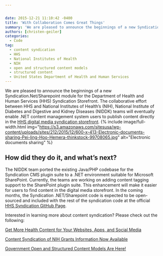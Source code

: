 ```yaml
---


date: 2015-12-21 11:10:42 -0400
title: 'With Collaboration Comes Great Things'
summary: 'We are pleased to announce the beginnings of a new Syndication.Net/Sharepoint module for the Department of Health and Human Services (HHS) Syndication Storefront. The collaborative effort between HHS and National Institutes of Health&amp;#8217;s (NIH), National Institute of Diabetes and Digestive and Kidney Diseases (NIDDK) teams will eventually enable .NET content management system users to publish'
authors: [christen-geiler]
categories:
  - Code
tag:
  - content syndication
  - HHS
  - National Institutes of Health
  - NIH
  - open and structured content models
  - structured content
  - United States Department of Health and Human Services
---
```


We are pleased to announce the beginnings of a new Syndication.Net/Sharepoint module for the Department of Health and Human Services (HHS) Syndication Storefront. The collaborative effort between HHS and National Institutes of Health&#8217;s (NIH), National Institute of Diabetes and Digestive and Kidney Diseases (NIDDK) teams will eventually enable .NET content management system users to publish content directly in the [HHS digital media syndication storefront](https://digitalmedia.hhs.gov). 
{% include image/full-width.html img="https://s3.amazonaws.com/sitesusa/wp-content/uploads/sites/212/2015/12/600-x-413-Electronic-documents-sharing-Pei-ling-Hoo-Hemera-thinkstock-99708065.jpg" alt="Electronic documents sharing" %} 

## How did they do it, and what’s  next?

The NIDDK team ported the existing Java/PHP codebase for the Syndication CMS plugin suite to a .NET environment suitable for Microsoft SharePoint. Currently, the teams are working on adding content tagging support to the SharePoint plugin suite. This enhancement will make it easier for users to find content in the digital media storefront. In the coming months, the Syndication .NET/Sharepoint code is expected to be open-sourced and included with the rest of the syndication code at the official [HHS Syndication GitHub Page](https://github.com/HHS/syndication).

Interested in learning more about content syndication? Please check out the following:

[Get More Health Content for Your Websites, Apps, and Social Media](https://www.WHATEVER/2014/11/10/get-more-health-content-for-your-websites-apps-and-social-media/)

[Content Syndication of NIH Grants Information Now Available](https://www.WHATEVER/2015/07/02/content-syndication-of-nih-grants-information-now-available/)

[Government Open and Structured Content Models Are Here!](https://www.WHATEVER/2014/05/05/government-open-and-structured-content-models-are-here/)

&nbsp;
